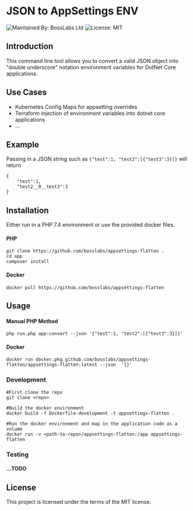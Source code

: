 # JSON to AppSettings ENV
![Maintained By: BossLabs Ltd](https://img.shields.io/badge/MaintainedBy-BossLabs%20Ltd-blueviolet)
![License: MIT](https://img.shields.io/badge/License-MIT-yellow.svg)
## Introduction
This command line tool allows you to convert a valid JSON object into "double underscore" notation environment variables for DotNet Core applications.

## Use Cases
- Kubernetes Config Maps for appsetting overrides
- Terraform injection of environment variables into dotnet core applications
- ...

## Example
Passing in a JSON string such as `{"test":1, "test2":[{"test3":3}]}` will return
```
{
	"test":1,
	"test2__0__test3":3
}
```

## Installation
Either run in a PHP 7.4 environment or use the provided docker files.
#### PHP
```
git clone https://github.com/bosslabs/appsettings-flatten .
cd app
composer install
```
#### Docker
```
docker pull https://github.com/bosslabs/appsettings-flatten
```

## Usage

#### Manual PHP Method
`php run.php app:convert --json '{"test":1, "test2":[{"test3":3}]}'`

#### Docker
```
docker run docker.pkg.github.com/bosslabs/appsettings-flatten/appsettings-flatten:latest --json  '{}'
```

### Development
```
#First clone the repo
git clone <repo>

#Build the docker environment
docker build -f Dockerfile-development -t appsettings-flatten .

#Run the docker environment and map in the application code as a volume
docker run -v <path-to-repo>/appsettings-flatten:/app appsettings-flatten
```

### Testing
#### ...TODO

## License
This project is licensed under the terms of the MIT license.